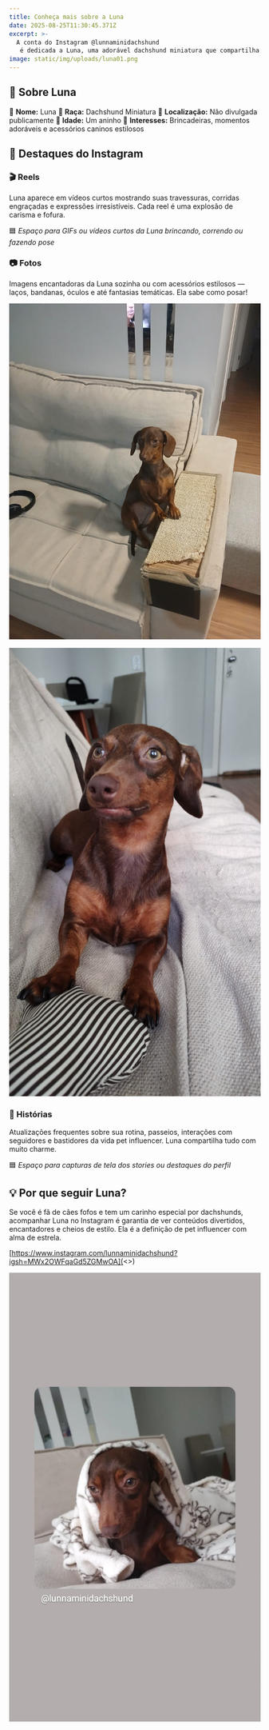 ```yaml
---
title: Conheça mais sobre a Luna
date: 2025-08-25T11:30:45.371Z
excerpt: >-
  A conta do Instagram @lunnaminidachshund
   é dedicada a Luna, uma adorável dachshund miniatura que compartilha momentos fofos e divertidos com seus seguidores.
image: static/img/uploads/luna01.png
---
```

## 🐾 **Sobre Luna**



🎀 **Nome:** Luna
🐶 **Raça:** Dachshund Miniatura
📍 **Localização:** Não divulgada publicamente
🎂 **Idade:** Um aninho
🎯 **Interesses:** Brincadeiras, momentos adoráveis e acessórios caninos estilosos



## 📸 **Destaques do Instagram**

### 🎬 Reels

Luna aparece em vídeos curtos mostrando suas travessuras, corridas engraçadas e expressões irresistíveis. Cada reel é uma explosão de carisma e fofura.

🟦 *Espaço para GIFs ou vídeos curtos da Luna brincando, correndo ou fazendo pose*

### 📷 Fotos

Imagens encantadoras da Luna sozinha ou com acessórios estilosos — laços, bandanas, óculos e até fantasias temáticas. Ela sabe como posar!

![luna ](static/img/uploads/luna2.jpeg "luba")

![lu](static/img/uploads/luna3.jpeg "lu")

### 📖 Histórias

Atualizações frequentes sobre sua rotina, passeios, interações com seguidores e bastidores da vida pet influencer. Luna compartilha tudo com muito charme.

🟦 *Espaço para capturas de tela dos stories ou destaques do perfil*

## 💡 **Por que seguir Luna?**

Se você é fã de cães fofos e tem um carinho especial por dachshunds, acompanhar Luna no Instagram é garantia de ver conteúdos divertidos, encantadores e cheios de estilo. Ela é a definição de pet influencer com alma de estrela.

[https://www.instagram.com/lunnaminidachshund?igsh=MWx2OWFqaGd5ZGMwOA](<>)

![luna2](static/img/uploads/luna.jpeg "luna2")
